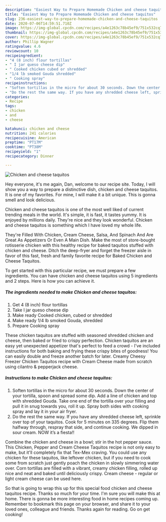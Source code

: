 ```yaml
---
description: "Easiest Way to Prepare Homemade Chicken and cheese taquitos"
title: "Easiest Way to Prepare Homemade Chicken and cheese taquitos"
slug: 236-easiest-way-to-prepare-homemade-chicken-and-cheese-taquitos
date: 2020-07-06T14:59:51.710Z
image: https://img-global.cpcdn.com/recipes/a4e1263c78b45ef9/751x532cq70/chicken-and-cheese-taquitos-recipe-main-photo.jpg
thumbnail: https://img-global.cpcdn.com/recipes/a4e1263c78b45ef9/751x532cq70/chicken-and-cheese-taquitos-recipe-main-photo.jpg
cover: https://img-global.cpcdn.com/recipes/a4e1263c78b45ef9/751x532cq70/chicken-and-cheese-taquitos-recipe-main-photo.jpg
author: Phillip Wagner
ratingvalue: 4.6
reviewcount: 10
recipeingredient:
- "4 (8 inch) flour tortillas"
- " I jar queso cheese dip"
- " Cooked chicken cubed or shredded"
- "1/4 lb smoked Gouda shredded"
- " Cooking spray"
recipeinstructions:
- "Soften tortillas in the micro for about 30 seconds. Down the center of your tortilla, spoon and spread some dip. Add a line of chicken and top with shredded Gouda. Take one end of the tortilla over your filling and pull it in snug towards you, roll it up. Spray both sides with cooking spray and lay it in your air fryer."
- "Do the rest the same way. If you have any shredded cheese left, sprinkle over top of your taquitos. Cook for 5 minutes on 335 degrees. Flip them halfway through, respray that side, and continue cooking. We dipped in sour cream. NOW it’s a fiesta!!"
categories:
- Recipe
tags:
- chicken
- and
- cheese

katakunci: chicken and cheese 
nutrition: 241 calories
recipecuisine: American
preptime: "PT17M"
cooktime: "PT38M"
recipeyield: "1"
recipecategory: Dinner

---
```



![Chicken and cheese taquitos](https://img-global.cpcdn.com/recipes/a4e1263c78b45ef9/751x532cq70/chicken-and-cheese-taquitos-recipe-main-photo.jpg)

Hey everyone, it's me again, Dan, welcome to our recipe site. Today, I will show you a way to prepare a distinctive dish, chicken and cheese taquitos. It is one of my favorites. For mine, I will make it a bit unique. This is gonna smell and look delicious.

Chicken and cheese taquitos is one of the most well liked of current trending meals in the world. It's simple, it is fast, it tastes yummy. It is enjoyed by millions daily. They're nice and they look wonderful. Chicken and cheese taquitos is something which I have loved my whole life.

They&#39;re Filled With Chicken, Cream Cheese, Salsa, And Spinach And Are Great As Appetizers Or Even A Main Dish. Make the most of store-bought rotisserie chicken with this healthy recipe for baked taquitos stuffed with chicken and cheese. Ditch the deep-fryer and forget the freezer aisle in favor of this fast, fresh and family favorite recipe for Baked Chicken and Cheese Taquitos.


To get started with this particular recipe, we must prepare a few ingredients. You can have chicken and cheese taquitos using 5 ingredients and 2 steps. Here is how you can achieve it.

<!--inarticleads1-->

##### The ingredients needed to make Chicken and cheese taquitos:

1. Get 4 (8 inch) flour tortillas
1. Take  I jar queso cheese dip
1. Make ready  Cooked chicken, cubed or shredded
1. Make ready 1/4 lb smoked Gouda, shredded
1. Prepare  Cooking spray


These chicken taquitos are stuffed with seasoned shredded chicken and cheese, then baked or fried to crispy perfection. Chicken taquitos are an easy yet unexpected appetizer that&#39;s perfect to feed a crowd - I&#39;ve included instructions for both baking and frying these crispy bites of goodness! You can easily double and freeze another batch for later. Creamy Cheesy Freezer Chicken Taquitos recipe with Cream Cheese made from scratch using cilantro &amp; pepperjack cheese. 

<!--inarticleads2-->

##### Instructions to make Chicken and cheese taquitos:

1. Soften tortillas in the micro for about 30 seconds. Down the center of your tortilla, spoon and spread some dip. Add a line of chicken and top with shredded Gouda. Take one end of the tortilla over your filling and pull it in snug towards you, roll it up. Spray both sides with cooking spray and lay it in your air fryer.
1. Do the rest the same way. If you have any shredded cheese left, sprinkle over top of your taquitos. Cook for 5 minutes on 335 degrees. Flip them halfway through, respray that side, and continue cooking. We dipped in sour cream. NOW it’s a fiesta!!


Combine the chicken and cheese in a bowl; stir in the hot pepper sauce. This Chicken, Pepper and Cream Cheese Taquitos recipe is not only easy to make, but it&#39;ll completely fix that Tex-Mex craving. You could use any chicken for these taquitos, like leftover chicken, but if you need to cook some from scratch just gently poach the chicken in slowly simmering water over. Corn tortillas are filled with a vibrant, creamy chicken filling, rolled up nice and neat and baked until deliciously crispy. Cream cheese - regular or light cream cheese can be used here. 

So that is going to wrap this up for this special food chicken and cheese taquitos recipe. Thanks so much for your time. I'm sure you will make this at home. There is gonna be more interesting food in home recipes coming up. Remember to bookmark this page on your browser, and share it to your loved ones, colleague and friends. Thanks again for reading. Go on get cooking!
